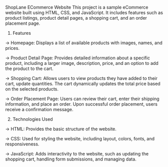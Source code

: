 ShopLane ECommerce Website
This project is a sample eCommerce website built using HTML, CSS, and JavaScript. It includes features such as product listings, product detail pages, a shopping cart, and an order placement page.

1) Features

   
-> Homepage: Displays a list of available products with images, names, and prices.

-> Product Detail Page: Provides detailed information about a specific product, including a larger image, description, price, and an option to add the product to the cart.

-> Shopping Cart: Allows users to view products they have added to their cart, update quantities. The cart dynamically updates the total price based on the selected products.

-> Order Placement Page: Users can review their cart, enter their shipping information, and place an order. Upon successful order placement, users receive a confirmation message.






2) Technologies Used

   
-> HTML: Provides the basic structure of the website.

-> CSS: Used for styling the website, including layout, colors, fonts, and responsiveness.

-> JavaScript: Adds interactivity to the website, such as updating the shopping cart, handling form submissions, and managing data.
